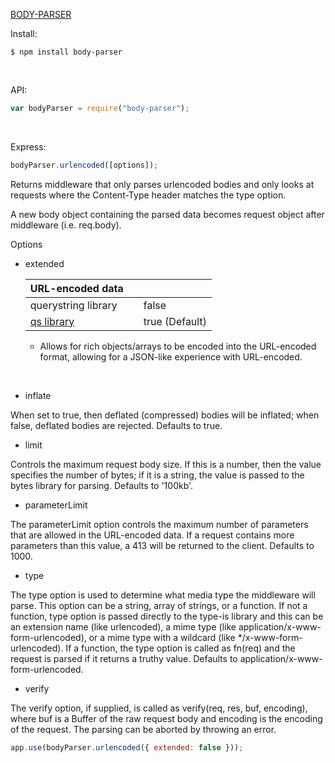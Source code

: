 [BODY-PARSER](https://www.npmjs.com/package/body-parser)

Install:

```console
$ npm install body-parser
```

<br/>

API:

```js
var bodyParser = require("body-parser");
```

<br/>

Express:

```js
bodyParser.urlencoded([options]);
```

Returns middleware that only parses urlencoded bodies and only looks at requests where the Content-Type header matches the type option.

A new body object containing the parsed data becomes request object after middleware (i.e. req.body).

Options

- extended

  | URL-encoded data                                      |     |                |
  | ----------------------------------------------------- | --- | -------------- |
  | querystring library                                   |     | false          |
  | [qs library](https://www.npmjs.org/package/qs#readme) |     | true (Default) |

  - Allows for rich objects/arrays to be encoded into the URL-encoded format, allowing for a JSON-like experience with URL-encoded.

<br/>

- inflate

When set to true, then deflated (compressed) bodies will be inflated; when false, deflated bodies are rejected. Defaults to true.

- limit

Controls the maximum request body size. If this is a number, then the value specifies the number of bytes; if it is a string, the value is passed to the bytes library for parsing. Defaults to '100kb'.

- parameterLimit

The parameterLimit option controls the maximum number of parameters that are allowed in the URL-encoded data. If a request contains more parameters than this value, a 413 will be returned to the client. Defaults to 1000.

- type

The type option is used to determine what media type the middleware will parse. This option can be a string, array of strings, or a function. If not a function, type option is passed directly to the type-is library and this can be an extension name (like urlencoded), a mime type (like application/x-www-form-urlencoded), or a mime type with a wildcard (like \*/x-www-form-urlencoded). If a function, the type option is called as fn(req) and the request is parsed if it returns a truthy value. Defaults to application/x-www-form-urlencoded.

- verify

The verify option, if supplied, is called as verify(req, res, buf, encoding), where buf is a Buffer of the raw request body and encoding is the encoding of the request. The parsing can be aborted by throwing an error.

```js
app.use(bodyParser.urlencoded({ extended: false }));
```
